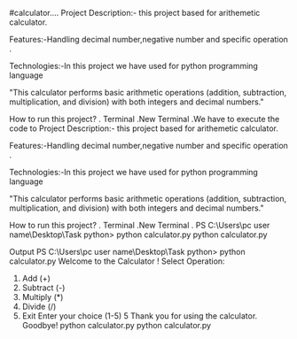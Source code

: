 #calculator....
Project Description:-
this project based for arithemetic calculator.

Features:-Handling decimal number,negative number and specific operation .

Technologies:-In this project we have used for python programming language 

"This calculator performs basic arithmetic operations (addition, subtraction, multiplication, and division) with both integers and decimal numbers." 

 How to run this  project?
 . Terminal
 .New Terminal
 .We have to execute the code to Project Description:-
this project based for arithemetic calculator.

Features:-Handling decimal number,negative number and specific operation .

Technologies:-In this project we have used for python programming language 

"This calculator performs basic arithmetic operations (addition, subtraction, multiplication, and division) with both integers and decimal numbers." 

 How to run this  project?
 . Terminal
 .New Terminal
 . PS C:\Users\pc user name\Desktop\Task python> python calculator.py
python calculator.py


 Output
 PS C:\Users\pc user name\Desktop\Task python> python calculator.py
Welcome to the Calculator !
Select Operation:       
1. Add (+)
2. Subtract (-)
3. Multiply (*)
4. Divide (/)
5. Exit
Enter your choice (1-5) 5
Thank you for using the calculator. Goodbye!
 python calculator.py
python calculator.py


 
